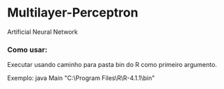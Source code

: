 # Multilayer-Perceptron
Artificial Neural Network


### Como usar:

Executar usando caminho para pasta bin do R como primeiro argumento. 

Exemplo: java Main "C:\Program Files\R\R-4.1.1\bin"
